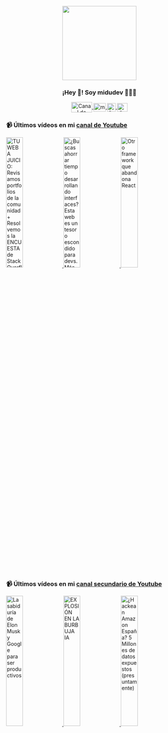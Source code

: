 <p align="center" width="300">
   <img align="center" width="200" src="https://user-images.githubusercontent.com/1561955/106762302-fda9de00-6635-11eb-99be-3ef744e60c0e.png" />
   <h3 align="center">¡Hey 👋! Soy midudev 👨🏻‍💻</h3>
</p>

<p align="center">
   <a href="https://twitch.tv/midudev" target="blank">
    <img align="center" src="https://upload.wikimedia.org/wikipedia/commons/c/ce/Twitch_logo_2019.svg" alt="Canal de Twitch de midudev" height="28px" width="56px" />
  </a>
  <span style="width: 8px;"> </span>
   <a href="https://youtube.com/midudev" target="blank">
    <img align="center" src="https://upload.wikimedia.org/wikipedia/commons/0/09/YouTube_full-color_icon_%282017%29.svg" alt="midudev" height="23px" width="33px" />
  </a>
  <span style="width: 8px;"> </span>
  <a href="https://instagram.com/midu.dev" target="blank">
    <img align="center" src="https://upload.wikimedia.org/wikipedia/commons/e/e7/Instagram_logo_2016.svg" alt="Canal de Instagram de midu.dev" height="23px" width="23px" />
  </a>
  <span style="width: 8px;"> </span>
  <a href="https://twitter.com/midudev" target="blank">
    <img align="center" src="https://upload.wikimedia.org/wikipedia/commons/thumb/6/6f/Logo_of_Twitter.svg/2491px-Logo_of_Twitter.svg.png" alt="Canal de Twitter de midudev" height="23px" width="28px" />
  </a>
</p>

### 📹 Últimos vídeos en mi [canal de Youtube](https://youtube.com/midudev?sub_confirmation=1)

<a href='https://youtu.be/Nox9zmRmw-o' target='_blank'>
  <img width='30%' src='https://img.youtube.com/vi/Nox9zmRmw-o/mqdefault.jpg' alt='TU WEB A JUICIO: Revisamos portfolios de la comunidad + Resolvemos la ENCUESTA de StackOverflow' />
</a>
<a href='https://youtu.be/iOTdWwPDwss' target='_blank'>
  <img width='30%' src='https://img.youtube.com/vi/iOTdWwPDwss/mqdefault.jpg' alt='¿Buscas ahorrar tiempo desarrollando interfaces? Esta web es un tesoro escondido para devs.  Más de' />
</a>
<a href='https://youtu.be/pAWTBfR2PkQ' target='_blank'>
  <img width='30%' src='https://img.youtube.com/vi/pAWTBfR2PkQ/mqdefault.jpg' alt='Otro framework que abandona React' />
</a>

### 📹 Últimos vídeos en mi [canal secundario de Youtube](https://youtube.com/midulive?sub_confirmation=1)

<a href='https://youtu.be/urWyEBM_RCM' target='_blank'>
  <img width='30%' src='https://img.youtube.com/vi/urWyEBM_RCM/mqdefault.jpg' alt='La sabiduría de Elon Musk y Google para ser productivos' />
</a>
<a href='https://youtu.be/9_vWPLrRTo0' target='_blank'>
  <img width='30%' src='https://img.youtube.com/vi/9_vWPLrRTo0/mqdefault.jpg' alt='EXPLOSIÓN EN LA BURBUJA IA' />
</a>
<a href='https://youtu.be/J1x7bet9p98' target='_blank'>
  <img width='30%' src='https://img.youtube.com/vi/J1x7bet9p98/mqdefault.jpg' alt='¿Hackean Amazon España? 5 Millones de datos expuestos (presuntamente)' />
</a>
